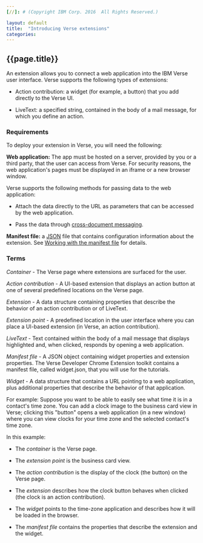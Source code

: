```yaml
---
[//]: # (Copyright IBM Corp. 2016  All Rights Reserved.)

layout: default
title:  "Introducing Verse extensions"
categories:
---
```


## {{page.title}}  

An extension allows you to connect a web application into the IBM Verse user interface. Verse supports the following types of extensions:

* Action contribution: a widget (for example, a button) that you add directly to the Verse UI.

* LiveText: a specified string, contained in the body of a mail message, for which you define an action. 

### Requirements

To deploy your extension in Verse, you will need the following:

__Web application:__  The app must be hosted on a server, provided by you or a third party, that the user can access from Verse. For security reasons, the web application's pages must be displayed in an iframe or a new browser window.

Verse supports the following methods for passing data to the web application:

* Attach the data directly to the URL as parameters that can be accessed by the web application.

* Pass the data through [cross-document messaging][3].

__Manifest file:__ a [JSON][1] file that contains configuration information about the extension. See [Working with the manifest file][2] for details.

### Terms

*Container* -
The Verse page where extensions are surfaced for the user.

*Action contribution* - A UI-based extension that displays an action button at one of several predefined locations on the Verse page.

*Extension* - A data structure containing properties that describe the behavior of an action contribution or of LiveText.

*Extension point* - A predefined location in the user interface where you can place a UI-based extension (in Verse, an action contribution).

*LiveText* - Text contained within the body of a mail message that displays highlighted and, when clicked, responds by opening a web application.

*Manifest file* - A JSON object containing widget properties and extension properties. The Verse Developer Chrome Extension toolkit contains a manifest file, called widget.json, that you will use for the tutorials.

*Widget* - A data structure that contains a URL pointing to a web application, plus additional properties that describe the behavior of that application.

For example: Suppose you want to be able to easily see what time it is in a contact's time zone. You can add a clock image to the business card view in Verse; clicking this "button" opens a web application (in a new window) where you can view clocks for your time zone and the selected contact's time zone.

In this example:

* The *container* is the Verse page.

* The *extension point* is the business card view.

* The *action contribution* is the display of the clock (the button) on the Verse page.

* The *extension* describes how the clock button behaves when clicked (the clock is an action contribution).

* The *widget* points to the time-zone application and describes how it will be loaded in the browser.

* The *manifest file* contains the properties that describe the extension and the widget.

[1]: http://json.org
[2]: {{site.baseurl}}/tutorials/ext-manifest.html
[3]: https://html.spec.whatwg.org/multipage/comms.html#web-messaging
